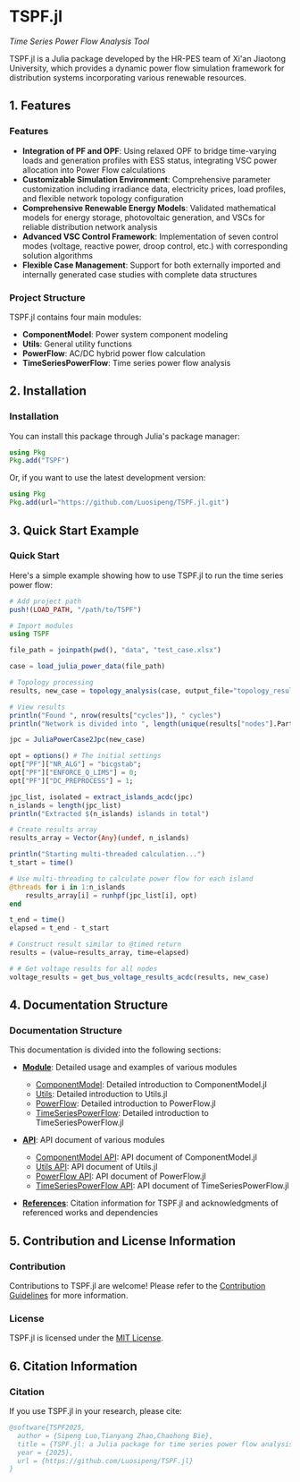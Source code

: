 # TSPF.jl

*Time Series Power Flow Analysis Tool*

TSPF.jl is a Julia package developed by the HR-PES team of Xi'an Jiaotong University, which provides a dynamic power flow simulation framework for distribution systems incorporating various renewable resources.

## 1. Features
### Features

- **Integration of PF and OPF**: Using relaxed OPF to bridge time-varying loads and generation profiles with ESS status, integrating VSC power allocation into Power Flow calculations
- **Customizable Simulation Environment**: Comprehensive parameter customization including irradiance data, electricity prices, load profiles, and flexible network topology configuration
- **Comprehensive Renewable Energy Models**: Validated mathematical models for energy storage, photovoltaic generation, and VSCs for reliable distribution network analysis
- **Advanced VSC Control Framework**: Implementation of seven control modes (voltage, reactive power, droop control, etc.) with corresponding solution algorithms
- **Flexible Case Management**: Support for both externally imported and internally generated case studies with complete data structures

### Project Structure

TSPF.jl contains four main modules:

- **ComponentModel**: Power system component modeling
- **Utils**: General utility functions
- **PowerFlow**: AC/DC hybrid power flow calculation
- **TimeSeriesPowerFlow**: Time series power flow analysis

## 2. Installation

### Installation

You can install this package through Julia's package manager:

```julia
using Pkg
Pkg.add("TSPF")
```

Or, if you want to use the latest development version:

```julia
using Pkg
Pkg.add(url="https://github.com/Luosipeng/TSPF.jl.git")
```

## 3. Quick Start Example

### Quick Start
Here's a simple example showing how to use TSPF.jl to run the time series power flow:

```julia
# Add project path
push!(LOAD_PATH, "/path/to/TSPF")

# Import modules
using TSPF

file_path = joinpath(pwd(), "data", "test_case.xlsx")

case = load_julia_power_data(file_path)

# Topology processing
results, new_case = topology_analysis(case, output_file="topology_results.xlsx")

# View results
println("Found ", nrow(results["cycles"]), " cycles")
println("Network is divided into ", length(unique(results["nodes"].Partition)), " partitions")

jpc = JuliaPowerCase2Jpc(new_case)

opt = options() # The initial settings 
opt["PF"]["NR_ALG"] = "bicgstab";
opt["PF"]["ENFORCE_Q_LIMS"] = 0;
opt["PF"]["DC_PREPROCESS"] = 1;

jpc_list, isolated = extract_islands_acdc(jpc)
n_islands = length(jpc_list)
println("Extracted $(n_islands) islands in total")

# Create results array
results_array = Vector{Any}(undef, n_islands)

println("Starting multi-threaded calculation...")
t_start = time()

# Use multi-threading to calculate power flow for each island
@threads for i in 1:n_islands
    results_array[i] = runhpf(jpc_list[i], opt)
end

t_end = time()
elapsed = t_end - t_start

# Construct result similar to @timed return
results = (value=results_array, time=elapsed)

# # Get voltage results for all nodes
voltage_results = get_bus_voltage_results_acdc(results, new_case)
```

## 4. Documentation Structure

### Documentation Structure

This documentation is divided into the following sections:

- **[Module](modules/componentmodel.md)**: Detailed usage and examples of various modules
  - [ComponentModel](modules/componentmodel.md): Detailed introduction to ComponentModel.jl
  - [Utils](modules/utils.md): Detailed introduction to Utils.jl
  - [PowerFlow](modules/powerflow.md): Detailed introduction to PowerFlow.jl
  - [TimeSeriesPowerFlow](modules/timeseriespowerflow.md): Detailed introduction to TimeSeriesPowerFlow.jl

- **[API](api/componentmodel.md)**: API document of various modules
  - [ComponentModel API](api/componentmodel.md): API document of ComponentModel.jl
  - [Utils API](api/utils.md): API document of Utils.jl
  - [PowerFlow API](api/powerflow.md): API document of PowerFlow.jl
  - [TimeSeriesPowerFlow API](api/timeseriespowerflow.md): API document of TimeSeriesPowerFlow.jl

- **[References](references.md)**: Citation information for TSPF.jl and acknowledgments of referenced works and dependencies

## 5. Contribution and License Information

### Contribution

Contributions to TSPF.jl are welcome! Please refer to the [Contribution Guidelines](https://github.com/Luosipeng/TSPF.jl/blob/master/CONTRIBUTING.md) for more information.

### License

TSPF.jl is licensed under the [MIT License](https://github.com/Luosipeng/TSPF.jl/blob/master/LICENSE).

## 6. Citation Information

### Citation

If you use TSPF.jl in your research, please cite:

```bibtex
@software{TSPF2025,
  author = {Sipeng Luo,Tianyang Zhao,Chaohong Bie},
  title = {TSPF.jl: a Julia package for time series power flow analysis},
  year = {2025},
  url = {https://github.com/Luosipeng/TSPF.jl}
}
```